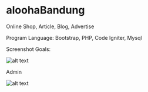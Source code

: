 # aloohaBandung
Online Shop, Article, Blog, Advertise

Program Language: Bootstrap, PHP, Code Igniter, Mysql

Screenshot Goals:

![alt text](https://firebasestorage.googleapis.com/v0/b/monkey-teknologi-indonesia.appspot.com/o/Ngodings%2FportfoliosList%2FscreenshotApp%2Fa5PbRCfAPWUH7Vc7N0u6%2F20191125-JvEzLY-aloohabandung.png?alt=media&token=31f1cc00-97b6-4fa4-aed6-cd49d34d5085)

Admin

![alt text](https://firebasestorage.googleapis.com/v0/b/monkey-teknologi-indonesia.appspot.com/o/Ngodings%2FportfoliosList%2FscreenshotApp%2FlpCPgtrb1idOi6NCcLVa%2F20191125-PTHJu9-aloohabandung-panel.png?alt=media&token=081266f9-2bff-4091-9bca-e3a84ce72a5a)
